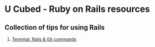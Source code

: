 # U Cubed - Ruby on Rails resources

## Collection of tips for using Rails

1. [Terminal, Rails & Git commands](common-commands.md)
